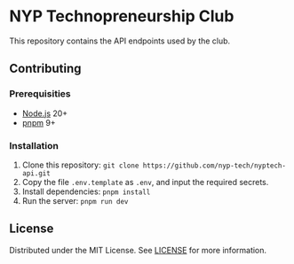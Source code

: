 # NYP Technopreneurship Club

This repository contains the API endpoints used by the club.

## Contributing

### Prerequisities

- [Node.js](https://nodejs.org) 20+
- [pnpm](https://pnpm.io) 9+

### Installation

1. Clone this repository: `git clone https://github.com/nyp-tech/nyptech-api.git`
2. Copy the file `.env.template` as `.env`, and input the required secrets.
3. Install dependencies: `pnpm install`
4. Run the server: `pnpm run dev`

## License

Distributed under the MIT License. See [LICENSE](LICENSE) for more information.